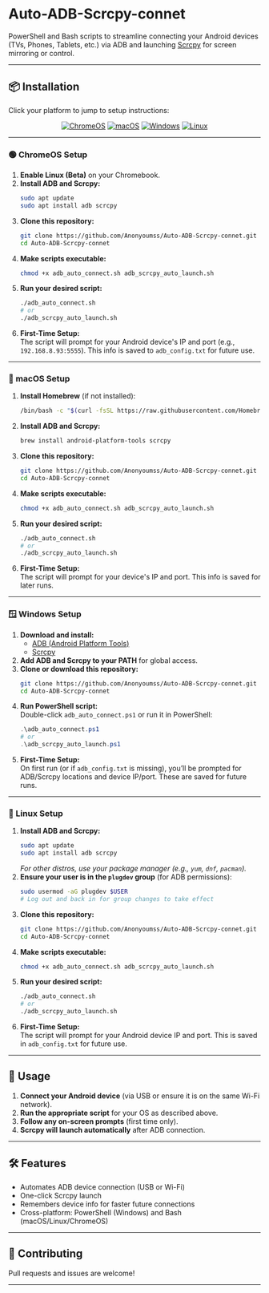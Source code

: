 # Auto-ADB-Scrcpy-connet

PowerShell and Bash scripts to streamline connecting your Android devices (TVs, Phones, Tablets, etc.) via ADB and launching [Scrcpy](https://github.com/Genymobile/scrcpy) for screen mirroring or control.

---

## 📦 Installation

Click your platform to jump to setup instructions:

<p align="center">
  <a href="#chromeos-setup"><img src="https://icons8.com/icon/JOT4OHXaiQRT/chrome" alt="ChromeOS" title="ChromeOS" /></a>
  <a href="#macos-setup"><img src="https://img.icons8.com/color/48/000000/mac-os.png" alt="macOS" title="macOS" /></a>
  <a href="#windows-setup"><img src="https://img.icons8.com/color/48/000000/windows-10.png" alt="Windows" title="Windows" /></a>
  <a href="#linux-setup"><img src="https://img.icons8.com/color/48/000000/linux.png" alt="Linux" title="Linux" /></a>
</p>

---

### <a name="chromeos-setup"></a>🟢 ChromeOS Setup

1. **Enable Linux (Beta)** on your Chromebook.
2. **Install ADB and Scrcpy:**
   ```sh
   sudo apt update
   sudo apt install adb scrcpy
   ```
3. **Clone this repository:**
   ```sh
   git clone https://github.com/Anonyoumss/Auto-ADB-Scrcpy-connet.git
   cd Auto-ADB-Scrcpy-connet
   ```
4. **Make scripts executable:**
   ```sh
   chmod +x adb_auto_connect.sh adb_scrcpy_auto_launch.sh
   ```
5. **Run your desired script:**
   ```sh
   ./adb_auto_connect.sh
   # or
   ./adb_scrcpy_auto_launch.sh
   ```
6. **First-Time Setup:**  
   The script will prompt for your Android device's IP and port (e.g., `192.168.8.93:5555`). This info is saved to `adb_config.txt` for future use.

---

### <a name="macos-setup"></a>🍎 macOS Setup

1. **Install Homebrew** (if not installed):
   ```sh
   /bin/bash -c "$(curl -fsSL https://raw.githubusercontent.com/Homebrew/install/HEAD/install.sh)"
   ```
2. **Install ADB and Scrcpy:**
   ```sh
   brew install android-platform-tools scrcpy
   ```
3. **Clone this repository:**
   ```sh
   git clone https://github.com/Anonyoumss/Auto-ADB-Scrcpy-connet.git
   cd Auto-ADB-Scrcpy-connet
   ```
4. **Make scripts executable:**
   ```sh
   chmod +x adb_auto_connect.sh adb_scrcpy_auto_launch.sh
   ```
5. **Run your desired script:**
   ```sh
   ./adb_auto_connect.sh
   # or
   ./adb_scrcpy_auto_launch.sh
   ```
6. **First-Time Setup:**  
   The script will prompt for your device's IP and port. This info is saved for later runs.

---

### <a name="windows-setup"></a>🪟 Windows Setup

1. **Download and install:**
   - [ADB (Android Platform Tools)](https://developer.android.com/tools/releases/platform-tools)
   - [Scrcpy](https://github.com/Genymobile/scrcpy/releases)
2. **Add ADB and Scrcpy to your PATH** for global access.
3. **Clone or download this repository:**
   ```sh
   git clone https://github.com/Anonyoumss/Auto-ADB-Scrcpy-connet.git
   cd Auto-ADB-Scrcpy-connet
   ```
4. **Run PowerShell script:**  
   Double-click `adb_auto_connect.ps1` or run it in PowerShell:
   ```powershell
   .\adb_auto_connect.ps1
   # or
   .\adb_scrcpy_auto_launch.ps1
   ```
5. **First-Time Setup:**  
   On first run (or if `adb_config.txt` is missing), you’ll be prompted for ADB/Scrcpy locations and device IP/port. These are saved for future runs.

---

### <a name="linux-setup"></a>🐧 Linux Setup

1. **Install ADB and Scrcpy:**
   ```sh
   sudo apt update
   sudo apt install adb scrcpy
   ```
   _For other distros, use your package manager (e.g., `yum`, `dnf`, `pacman`)._
2. **Ensure your user is in the `plugdev` group** (for ADB permissions):
   ```sh
   sudo usermod -aG plugdev $USER
   # Log out and back in for group changes to take effect
   ```
3. **Clone this repository:**
   ```sh
   git clone https://github.com/Anonyoumss/Auto-ADB-Scrcpy-connet.git
   cd Auto-ADB-Scrcpy-connet
   ```
4. **Make scripts executable:**
   ```sh
   chmod +x adb_auto_connect.sh adb_scrcpy_auto_launch.sh
   ```
5. **Run your desired script:**
   ```sh
   ./adb_auto_connect.sh
   # or
   ./adb_scrcpy_auto_launch.sh
   ```
6. **First-Time Setup:**  
   The script will prompt for your Android device IP and port. This is saved in `adb_config.txt` for future use.

---

## 🚀 Usage

1. **Connect your Android device** (via USB or ensure it is on the same Wi-Fi network).
2. **Run the appropriate script** for your OS as described above.
3. **Follow any on-screen prompts** (first time only).
4. **Scrcpy will launch automatically** after ADB connection.

---

## 🛠️ Features

- Automates ADB device connection (USB or Wi-Fi)
- One-click Scrcpy launch
- Remembers device info for faster future connections
- Cross-platform: PowerShell (Windows) and Bash (macOS/Linux/ChromeOS)

---

## 🤝 Contributing

Pull requests and issues are welcome!

---

